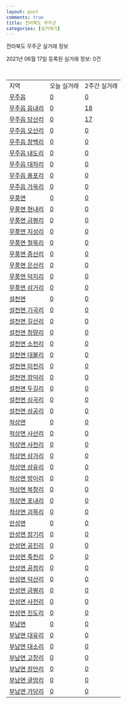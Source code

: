 ```yaml
---
layout: post
comments: true
title: 전라북도 무주군
categories: [실거래가]
---
```


전라북도 무주군 실거래 정보

2021년 06월 17일 등록된 실거래 정보: 0건

<script type="text/javascript">
  google.charts.load('current', {'packages':['corechart']});
  google.charts.setOnLoadCallback(drawChart);

  function drawChart() {
    var data = google.visualization.arrayToDataTable([['거래일', '매매', '전월세', '전매'], ['2021-04', 18, 2, 0], ['2021-05', 12, 1, 0], ['2021-06', 1, 1, 0]]);

    var options = {
      title: '최근 유형별 거래량 추이',
      legend: { position: 'bottom' }
    };

    var chart = new google.visualization.LineChart(document.getElementById('columnchart_material'));
    chart.draw(data, (options));
  }
</script>

<div id="columnchart_material" style="width: 450px; margin-left: -35px"></div>
<br>
<table class="sortable">
  <tr>
    <td>지역</td>
    <td>오늘 실거래</td>
    <td>2주간 실거래</td>
  </tr>

  
  <tr class="item">
    <td><a href="4573025000.html">무주읍</a></td>
    <td><a href="4573025000.html">0</a></td>
    <td><a href="4573025000.html">0</a></td>
  </tr>
    

  <tr class="item">
    <td><a href="4573025021.html">무주읍 읍내리</a></td>
    <td><a href="4573025021.html">0</a></td>
    <td><a href="4573025021.html">18</a></td>
  </tr>
    

  <tr class="item">
    <td><a href="4573025022.html">무주읍 당산리</a></td>
    <td><a href="4573025022.html">0</a></td>
    <td><a href="4573025022.html">17</a></td>
  </tr>
    

  <tr class="item">
    <td><a href="4573025023.html">무주읍 오산리</a></td>
    <td><a href="4573025023.html">0</a></td>
    <td><a href="4573025023.html">0</a></td>
  </tr>
    

  <tr class="item">
    <td><a href="4573025024.html">무주읍 장백리</a></td>
    <td><a href="4573025024.html">0</a></td>
    <td><a href="4573025024.html">0</a></td>
  </tr>
    

  <tr class="item">
    <td><a href="4573025025.html">무주읍 내도리</a></td>
    <td><a href="4573025025.html">0</a></td>
    <td><a href="4573025025.html">0</a></td>
  </tr>
    

  <tr class="item">
    <td><a href="4573025026.html">무주읍 대차리</a></td>
    <td><a href="4573025026.html">0</a></td>
    <td><a href="4573025026.html">0</a></td>
  </tr>
    

  <tr class="item">
    <td><a href="4573025027.html">무주읍 용포리</a></td>
    <td><a href="4573025027.html">0</a></td>
    <td><a href="4573025027.html">0</a></td>
  </tr>
    

  <tr class="item">
    <td><a href="4573025028.html">무주읍 가옥리</a></td>
    <td><a href="4573025028.html">0</a></td>
    <td><a href="4573025028.html">0</a></td>
  </tr>
    

  <tr class="item">
    <td><a href="4573031000.html">무풍면</a></td>
    <td><a href="4573031000.html">0</a></td>
    <td><a href="4573031000.html">0</a></td>
  </tr>
    

  <tr class="item">
    <td><a href="4573031021.html">무풍면 현내리</a></td>
    <td><a href="4573031021.html">0</a></td>
    <td><a href="4573031021.html">0</a></td>
  </tr>
    

  <tr class="item">
    <td><a href="4573031022.html">무풍면 금평리</a></td>
    <td><a href="4573031022.html">0</a></td>
    <td><a href="4573031022.html">0</a></td>
  </tr>
    

  <tr class="item">
    <td><a href="4573031023.html">무풍면 지성리</a></td>
    <td><a href="4573031023.html">0</a></td>
    <td><a href="4573031023.html">0</a></td>
  </tr>
    

  <tr class="item">
    <td><a href="4573031024.html">무풍면 철목리</a></td>
    <td><a href="4573031024.html">0</a></td>
    <td><a href="4573031024.html">0</a></td>
  </tr>
    

  <tr class="item">
    <td><a href="4573031025.html">무풍면 증산리</a></td>
    <td><a href="4573031025.html">0</a></td>
    <td><a href="4573031025.html">0</a></td>
  </tr>
    

  <tr class="item">
    <td><a href="4573031026.html">무풍면 은산리</a></td>
    <td><a href="4573031026.html">0</a></td>
    <td><a href="4573031026.html">0</a></td>
  </tr>
    

  <tr class="item">
    <td><a href="4573031027.html">무풍면 덕지리</a></td>
    <td><a href="4573031027.html">0</a></td>
    <td><a href="4573031027.html">0</a></td>
  </tr>
    

  <tr class="item">
    <td><a href="4573031028.html">무풍면 삼거리</a></td>
    <td><a href="4573031028.html">0</a></td>
    <td><a href="4573031028.html">0</a></td>
  </tr>
    

  <tr class="item">
    <td><a href="4573032000.html">설천면</a></td>
    <td><a href="4573032000.html">0</a></td>
    <td><a href="4573032000.html">0</a></td>
  </tr>
    

  <tr class="item">
    <td><a href="4573032021.html">설천면 기곡리</a></td>
    <td><a href="4573032021.html">0</a></td>
    <td><a href="4573032021.html">0</a></td>
  </tr>
    

  <tr class="item">
    <td><a href="4573032022.html">설천면 길산리</a></td>
    <td><a href="4573032022.html">0</a></td>
    <td><a href="4573032022.html">0</a></td>
  </tr>
    

  <tr class="item">
    <td><a href="4573032023.html">설천면 청량리</a></td>
    <td><a href="4573032023.html">0</a></td>
    <td><a href="4573032023.html">0</a></td>
  </tr>
    

  <tr class="item">
    <td><a href="4573032024.html">설천면 소천리</a></td>
    <td><a href="4573032024.html">0</a></td>
    <td><a href="4573032024.html">0</a></td>
  </tr>
    

  <tr class="item">
    <td><a href="4573032025.html">설천면 대불리</a></td>
    <td><a href="4573032025.html">0</a></td>
    <td><a href="4573032025.html">0</a></td>
  </tr>
    

  <tr class="item">
    <td><a href="4573032026.html">설천면 미천리</a></td>
    <td><a href="4573032026.html">0</a></td>
    <td><a href="4573032026.html">0</a></td>
  </tr>
    

  <tr class="item">
    <td><a href="4573032027.html">설천면 장덕리</a></td>
    <td><a href="4573032027.html">0</a></td>
    <td><a href="4573032027.html">0</a></td>
  </tr>
    

  <tr class="item">
    <td><a href="4573032028.html">설천면 두길리</a></td>
    <td><a href="4573032028.html">0</a></td>
    <td><a href="4573032028.html">0</a></td>
  </tr>
    

  <tr class="item">
    <td><a href="4573032029.html">설천면 심곡리</a></td>
    <td><a href="4573032029.html">0</a></td>
    <td><a href="4573032029.html">0</a></td>
  </tr>
    

  <tr class="item">
    <td><a href="4573032030.html">설천면 삼공리</a></td>
    <td><a href="4573032030.html">0</a></td>
    <td><a href="4573032030.html">0</a></td>
  </tr>
    

  <tr class="item">
    <td><a href="4573033000.html">적상면</a></td>
    <td><a href="4573033000.html">0</a></td>
    <td><a href="4573033000.html">0</a></td>
  </tr>
    

  <tr class="item">
    <td><a href="4573033021.html">적상면 사산리</a></td>
    <td><a href="4573033021.html">0</a></td>
    <td><a href="4573033021.html">0</a></td>
  </tr>
    

  <tr class="item">
    <td><a href="4573033022.html">적상면 사천리</a></td>
    <td><a href="4573033022.html">0</a></td>
    <td><a href="4573033022.html">0</a></td>
  </tr>
    

  <tr class="item">
    <td><a href="4573033023.html">적상면 삼가리</a></td>
    <td><a href="4573033023.html">0</a></td>
    <td><a href="4573033023.html">0</a></td>
  </tr>
    

  <tr class="item">
    <td><a href="4573033024.html">적상면 삼유리</a></td>
    <td><a href="4573033024.html">0</a></td>
    <td><a href="4573033024.html">0</a></td>
  </tr>
    

  <tr class="item">
    <td><a href="4573033025.html">적상면 방이리</a></td>
    <td><a href="4573033025.html">0</a></td>
    <td><a href="4573033025.html">0</a></td>
  </tr>
    

  <tr class="item">
    <td><a href="4573033026.html">적상면 북창리</a></td>
    <td><a href="4573033026.html">0</a></td>
    <td><a href="4573033026.html">0</a></td>
  </tr>
    

  <tr class="item">
    <td><a href="4573033027.html">적상면 포내리</a></td>
    <td><a href="4573033027.html">0</a></td>
    <td><a href="4573033027.html">0</a></td>
  </tr>
    

  <tr class="item">
    <td><a href="4573033028.html">적상면 괴목리</a></td>
    <td><a href="4573033028.html">0</a></td>
    <td><a href="4573033028.html">0</a></td>
  </tr>
    

  <tr class="item">
    <td><a href="4573034000.html">안성면</a></td>
    <td><a href="4573034000.html">0</a></td>
    <td><a href="4573034000.html">0</a></td>
  </tr>
    

  <tr class="item">
    <td><a href="4573034021.html">안성면 장기리</a></td>
    <td><a href="4573034021.html">0</a></td>
    <td><a href="4573034021.html">0</a></td>
  </tr>
    

  <tr class="item">
    <td><a href="4573034022.html">안성면 공진리</a></td>
    <td><a href="4573034022.html">0</a></td>
    <td><a href="4573034022.html">0</a></td>
  </tr>
    

  <tr class="item">
    <td><a href="4573034023.html">안성면 죽천리</a></td>
    <td><a href="4573034023.html">0</a></td>
    <td><a href="4573034023.html">0</a></td>
  </tr>
    

  <tr class="item">
    <td><a href="4573034024.html">안성면 공정리</a></td>
    <td><a href="4573034024.html">0</a></td>
    <td><a href="4573034024.html">0</a></td>
  </tr>
    

  <tr class="item">
    <td><a href="4573034025.html">안성면 덕산리</a></td>
    <td><a href="4573034025.html">0</a></td>
    <td><a href="4573034025.html">0</a></td>
  </tr>
    

  <tr class="item">
    <td><a href="4573034026.html">안성면 금평리</a></td>
    <td><a href="4573034026.html">0</a></td>
    <td><a href="4573034026.html">0</a></td>
  </tr>
    

  <tr class="item">
    <td><a href="4573034027.html">안성면 사전리</a></td>
    <td><a href="4573034027.html">0</a></td>
    <td><a href="4573034027.html">0</a></td>
  </tr>
    

  <tr class="item">
    <td><a href="4573034028.html">안성면 진도리</a></td>
    <td><a href="4573034028.html">0</a></td>
    <td><a href="4573034028.html">0</a></td>
  </tr>
    

  <tr class="item">
    <td><a href="4573035000.html">부남면</a></td>
    <td><a href="4573035000.html">0</a></td>
    <td><a href="4573035000.html">0</a></td>
  </tr>
    

  <tr class="item">
    <td><a href="4573035021.html">부남면 대유리</a></td>
    <td><a href="4573035021.html">0</a></td>
    <td><a href="4573035021.html">0</a></td>
  </tr>
    

  <tr class="item">
    <td><a href="4573035022.html">부남면 대소리</a></td>
    <td><a href="4573035022.html">0</a></td>
    <td><a href="4573035022.html">0</a></td>
  </tr>
    

  <tr class="item">
    <td><a href="4573035023.html">부남면 고창리</a></td>
    <td><a href="4573035023.html">0</a></td>
    <td><a href="4573035023.html">0</a></td>
  </tr>
    

  <tr class="item">
    <td><a href="4573035024.html">부남면 장안리</a></td>
    <td><a href="4573035024.html">0</a></td>
    <td><a href="4573035024.html">0</a></td>
  </tr>
    

  <tr class="item">
    <td><a href="4573035025.html">부남면 굴암리</a></td>
    <td><a href="4573035025.html">0</a></td>
    <td><a href="4573035025.html">0</a></td>
  </tr>
    

  <tr class="item">
    <td><a href="4573035026.html">부남면 가당리</a></td>
    <td><a href="4573035026.html">0</a></td>
    <td><a href="4573035026.html">0</a></td>
  </tr>
    


</table>


    